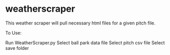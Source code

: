 # weatherscraper

This weather scraper will pull necessary html files for a given pitch file.

To Use:

Run WeatherScraper.py
Select ball park data file
Select pitch csv file
Select save folder
